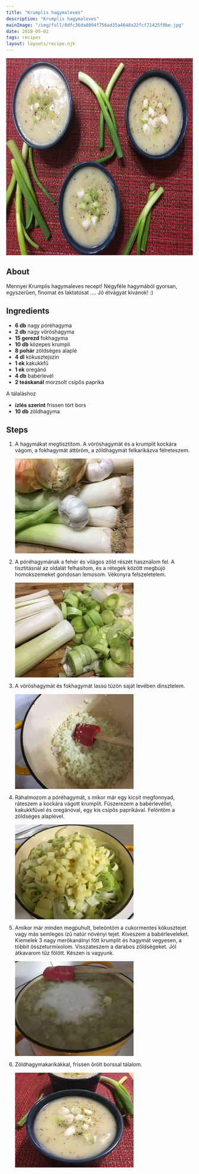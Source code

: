 ```yaml
---
title: "Krumplis hagymaleves"
description: "Krumplis hagymaleves"
mainImage: "/img/full/8dfc36da8094f756ad35a4648a22fcf71425f0be.jpg"
date: 2018-05-02
tags: recipes
layout: layouts/recipe.njk
---
```

                        
<p align="center"><a href="https://cookpad.com/hu/receptek/4852059-krumplis-hagymaleves" rel="Recipe source page"><img width="751" height="532" src="/img/full/8dfc36da8094f756ad35a4648a22fcf71425f0be.jpg"/></a></p>

## About
Mennyei Krumplis hagymaleves recept! Négyféle hagymából gyorsan, egyszerűen, finomat és laktatósat .... Jó étvágyat kívánok! :)

>  

## Ingredients
* **6 db** nagy póréhagyma
* **2 db** nagy vöröshagyma
* **15 gerezd** fokhagyma
* **10 db** közepes krumpli
* **8 pohár** zöldséges alaplé
* **4 dl** kókusztejszin
* **1 ek** kakukkfű
* **1 ek** oregánó
* **4 db** babérlevél
* **2 teáskanál** morzsolt csípős paprika

A tálaláshoz
* **ízlés szerint** frissen tört bors
* **10 db** zöldhagyma

## Steps

1. A hagymákat megtisztítom. A vöröshagymát és a krumplit kockára vágom, a fokhagymát áttöröm, a zöldhagymát felkarikázva félreteszem.
 
    <p><img width="320" height="256" align="left" src="/img/full/c1a51ef34739162afdd7065f3f924338c1036411.jpg"/></p><div style="clear: both"/>

2. A póréhagymának a fehér és világos zöld részét használom fel. A tisztitásnál az oldalát felhasítom, és a rétegek között megbújó homokszemeket gondosan lemosom. Vékonyra felszeletelem.
 
    <p><img width="320" height="256" align="left" src="/img/full/c9ae0eb6e9280168dd52b79be6b390815345f9c4.jpg"/></p><div style="clear: both"/>

3. A vöröshagymát és fokhagymát lassú tűzön saját levében dinsztelem.
 
    <p><img width="320" height="256" align="left" src="/img/full/3aadd769fdc10f3845574576637d2d97df2f2a24.jpg"/></p><div style="clear: both"/>

4. Ráhalmozom a póréhagymát, s mikor már egy kicsit megfonnyad, ráteszem a kockára vágott krumplit. Füszerezem a babérlevéllel, kakukkfűvel és oregánóval, egy kis csípős paprikával. Felöntöm a zöldséges alaplével.
 
    <p><img width="320" height="256" align="left" src="/img/full/356b56d0e0094af10e6081cf0df6e399e915fda0.jpg"/></p><div style="clear: both"/>

5. Amikor már minden megpuhult, beleöntöm a cukormentes kókusztejet vagy más semleges ízű natúr növényi tejet. Kiveszem a babérleveleket. Kiemelek 3 nagy merőkanálnyi főtt krumplit és hagymát vegyesen, a többit összeturmixolom. Visszateszem a darabos zöldségeket. Jól átkavarom tűz fölött. Készen is vagyunk.
 
    <p><img width="320" height="256" align="left" src="/img/full/a512d224b382caf9520dcb7aad1d3fb0683bb955.jpg"/></p><div style="clear: both"/>

6. Zöldhagymakarikákkal, frissen őrölt borssal tálalom.
 
    <p><img width="320" height="256" align="left" src="/img/full/6d0194dcda6bde94d8a6f82c4753fad3644d8686.jpg"/></p><div style="clear: both"/>

